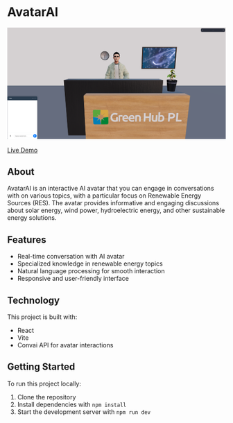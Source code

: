 # AvatarAI

[![AvatarAI](./readme_img.png)](https://avatar-ai-green-hub.vercel.app/)

[Live Demo](https://avatar-ai-green-hub.vercel.app/)

## About

AvatarAI is an interactive AI avatar that you can engage in conversations with on various topics, with a particular focus on Renewable Energy Sources (RES). The avatar provides informative and engaging discussions about solar energy, wind power, hydroelectric energy, and other sustainable energy solutions.

## Features

- Real-time conversation with AI avatar
- Specialized knowledge in renewable energy topics
- Natural language processing for smooth interaction
- Responsive and user-friendly interface

## Technology

This project is built with:
- React
- Vite
- Convai API for avatar interactions

## Getting Started

To run this project locally:

1. Clone the repository
2. Install dependencies with `npm install`
3. Start the development server with `npm run dev`
